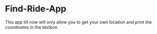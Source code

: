 # Find-Ride-App
This app till now will only allow you to get your own location and print the coordinates in the textbox.
